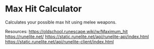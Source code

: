 # Max Hit Calculator
Calculates your possible max hit using melee weapons.


Resources:
https://oldschool.runescape.wiki/w/Maximum_hit
https://runelite.net/
https://static.runelite.net/api/runelite-api/index.html
https://static.runelite.net/api/runelite-client/index.html

